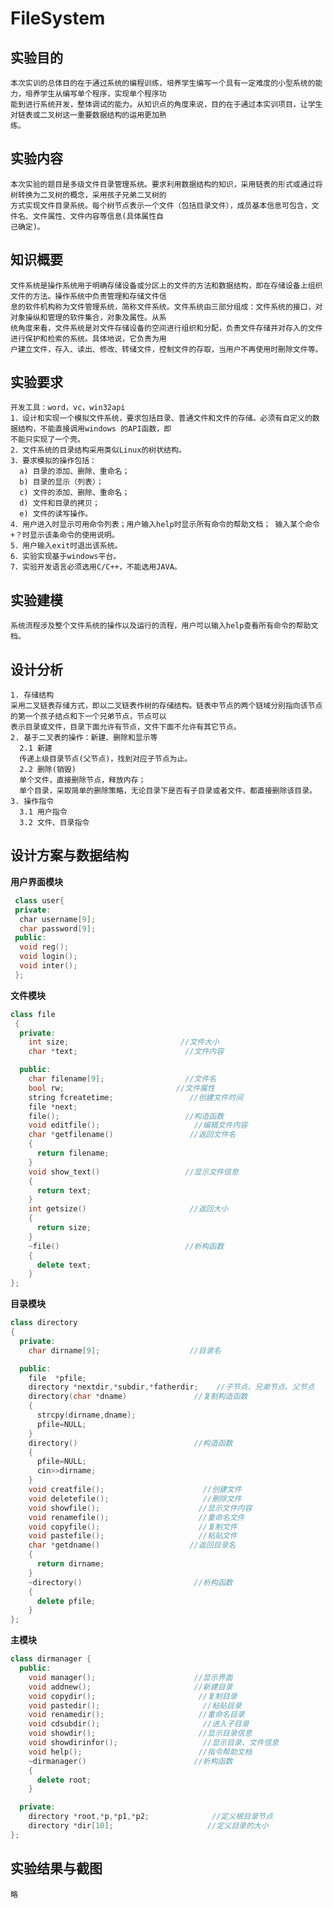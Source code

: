# FileSystem
## 实验目的
    本次实训的总体目的在于通过系统的编程训练，培养学生编写一个具有一定难度的小型系统的能力，培养学生从编写单个程序，实现单个程序功
    能到进行系统开发，整体调试的能力。从知识点的角度来说，目的在于通过本实训项目，让学生对链表或二叉树这一重要数据结构的运用更加熟
    练。 
## 实验内容
    本次实验的题目是多级文件目录管理系统。要求利用数据结构的知识，采用链表的形式或通过将树转换为二叉树的概念，采用孩子兄弟二叉树的
    方式实现文件目录系统。每个树节点表示一个文件（包括目录文件），成员基本信息可包含，文件名、文件属性、文件内容等信息(具体属性自
    己确定)。
## 知识概要
    文件系统是操作系统用于明确存储设备或分区上的文件的方法和数据结构，即在存储设备上组织文件的方法。操作系统中负责管理和存储文件信
    息的软件机构称为文件管理系统，简称文件系统。文件系统由三部分组成：文件系统的接口，对对象操纵和管理的软件集合，对象及属性。从系
    统角度来看，文件系统是对文件存储设备的空间进行组织和分配，负责文件存储并对存入的文件进行保护和检索的系统。具体地说，它负责为用
    户建立文件，存入、读出、修改、转储文件，控制文件的存取，当用户不再使用时刪除文件等。
## 实验要求
    开发工具：word，vc，win32api
    1．设计和实现一个模拟文件系统，要求包括目录、普通文件和文件的存储。必须有自定义的数据结构，不能直接调用windows 的API函数，即
    不能只实现了一个壳。
    2．文件系统的目录结构采用类似Linux的树状结构。
    3．要求模拟的操作包括：
      a) 目录的添加、删除、重命名；
      b) 目录的显示（列表）；
      c) 文件的添加、删除、重命名；
      d) 文件和目录的拷贝；
      e) 文件的读写操作。
    4．用户进入时显示可用命令列表；用户输入help时显示所有命令的帮助文档； 输入某个命令+？时显示该条命令的使用说明。
    5．用户输入exit时退出该系统。
    6．实验实现基于windows平台。
    7．实验开发语言必须选用C/C++，不能选用JAVA。
## 实验建模
    系统流程涉及整个文件系统的操作以及运行的流程，用户可以输入help查看所有命令的帮助文档。
## 设计分析
    1. 存储结构
    采用二叉链表存储方式，即以二叉链表作树的存储结构。链表中节点的两个链域分别指向该节点的第一个孩子结点和下一个兄弟节点，节点可以
    表示目录或文件，目录下面允许有节点，文件下面不允许有其它节点。
    2. 基于二叉表的操作：新建、删除和显示等
      2.1 新建
      传递上级目录节点(父节点)，找到对应子节点为止。
      2.2 删除(销毁)
      单个文件，直接删除节点，释放内存； 
      单个目录，采取简单的删除策略，无论目录下是否有子目录或者文件，都直接删除该目录。
    3. 操作指令
      3.1 用户指令
      3.2 文件、目录指令
## 设计方案与数据结构
**用户界面模块**
```c++
 class user{
 private:
  char username[9];
  char password[9]; 
 public:
  void reg();
  void login();
  void inter();
 };
```
**文件模块**
```c++
class file   
 {   
  private:  
    int size;  	                      //文件大小
    char *text;                        //文件内容

  public:  
    char filename[9];                  //文件名
    bool rw;                         //文件属性
    string fcreatetime;                 //创建文件时间
    file *next;                        
    file();                            //构造函数
    void editfile();                     //编辑文件内容
    char *getfilename()                 //返回文件名
    {
      return filename;
    }  
    void show_text()                   //显示文件信息
    {
      return text;
    }  
    int getsize()                       //返回大小
    {       
      return size;
    }   
    ~file()                            //析构函数
    {
      delete text;
    }
}; 
```
**目录模块**
```c++
class directory  
{ 
  private:  
    char dirname[9];                    //目录名

  public:  
    file  *pfile;          
    directory *nextdir,*subdir,*fatherdir;    //子节点、兄弟节点、父节点
    directory(char *dname)               //复制构造函数
    { 
      strcpy(dirname,dname);
      pfile=NULL;
    }  
    directory()                          //构造函数
    {  
      pfile=NULL;
      cin>>dirname; 
    }  
    void creatfile();                      //创建文件 
    void deletefile();                     //删除文件
    void showfile();                      //显示文件内容
    void renamefile();                    //重命名文件
    void copyfile();                      //复制文件
    void pastefile();                     //粘贴文件
    char *getdname()                    //返回目录名
    {     
      return dirname;
    }  
    ~directory()                         //析构函数
    {
      delete pfile;
    }
};  
```
**主模块**
```c++
class dirmanager { 
  public:   
    void manager();                      //显示界面
    void addnew();                       //新建目录
    void copydir();                       //复制目录
    void pastedir();                       //粘贴目录
    void renamedir();                     //重命名目录
    void cdsubdir();                       //进入子目录
    void showdir();                       //显示目录信息
    void showdirinfor();                   //显示目录、文件信息
    void help();                          //指令帮助文档
    ~dirmanager()                        //析构函数
    {
      delete root;
    } 

  private:  
    directory *root,*p,*p1,*p2;              //定义根目录节点
    directory *dir[10];                     //定义目录的大小
}; 
```
## 实验结果与截图
    略
